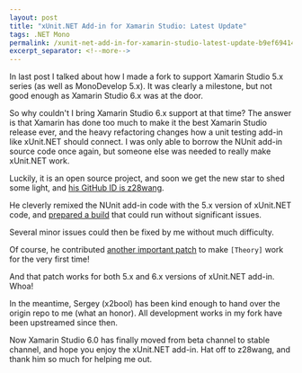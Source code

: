 ```yaml
---
layout: post
title: "xUnit.NET Add-in for Xamarin Studio: Latest Update"
tags: .NET Mono
permalink: /xunit-net-add-in-for-xamarin-studio-latest-update-b9ef69414f54
excerpt_separator: <!--more-->
---
```

In last post I talked about how I made a fork to support Xamarin Studio 5.x series (as well as MonoDevelop 5.x). It was clearly a milestone, but not good enough as Xamarin Studio 6.x was at the door.
<!--more-->

So why couldn't I bring Xamarin Studio 6.x support at that time? The answer is that Xamarin has done too much to make it the best Xamarin Studio release ever, and the heavy refactoring changes how a unit testing add-in like xUnit.NET should connect. I was only able to borrow the NUnit add-in source code once again, but someone else was needed to really make xUnit.NET work.

Luckily, it is an open source project, and soon we get the new star to shed some light, and [his GitHub ID is z28wang](https://github.com/z28wang).

He cleverly remixed the NUnit add-in code with the 5.x version of xUnit.NET code, and [prepared a build](https://github.com/xunit/xamarinstudio.xunit/commit/a960fdf5a29d9eff8845cad4f2f91f6b4e973f29) that could run without significant issues.

Several minor issues could then be fixed by me without much difficulty.

Of course, he contributed [another important patch](https://github.com/xunit/xamarinstudio.xunit/commit/18738c6a6e893bacffeec5be3e865c0de35b30d2) to make `[Theory]` work for the very first time!

And that patch works for both 5.x and 6.x versions of xUnit.NET add-in. Whoa!

In the meantime, Sergey (x2bool) has been kind enough to hand over the origin repo to me (what an honor). All development works in my fork have been upstreamed since then.

Now Xamarin Studio 6.0 has finally moved from beta channel to stable channel, and hope you enjoy the xUnit.NET add-in. Hat off to z28wang, and thank him so much for helping me out.
